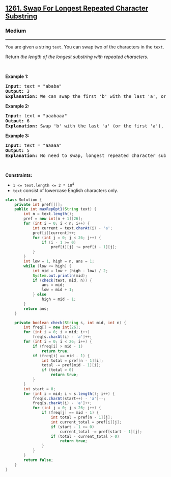 <h2><a href="https://leetcode.com/problems/swap-for-longest-repeated-character-substring">1261. Swap For Longest Repeated Character Substring</a></h2><h3>Medium</h3><hr><p>You are given a string <code>text</code>. You can swap two of the characters in the <code>text</code>.</p>

<p>Return <em>the length of the longest substring with repeated characters</em>.</p>

<p>&nbsp;</p>
<p><strong class="example">Example 1:</strong></p>

<pre>
<strong>Input:</strong> text = &quot;ababa&quot;
<strong>Output:</strong> 3
<strong>Explanation:</strong> We can swap the first &#39;b&#39; with the last &#39;a&#39;, or the last &#39;b&#39; with the first &#39;a&#39;. Then, the longest repeated character substring is &quot;aaa&quot; with length 3.
</pre>

<p><strong class="example">Example 2:</strong></p>

<pre>
<strong>Input:</strong> text = &quot;aaabaaa&quot;
<strong>Output:</strong> 6
<strong>Explanation:</strong> Swap &#39;b&#39; with the last &#39;a&#39; (or the first &#39;a&#39;), and we get longest repeated character substring &quot;aaaaaa&quot; with length 6.
</pre>

<p><strong class="example">Example 3:</strong></p>

<pre>
<strong>Input:</strong> text = &quot;aaaaa&quot;
<strong>Output:</strong> 5
<strong>Explanation:</strong> No need to swap, longest repeated character substring is &quot;aaaaa&quot; with length is 5.
</pre>

<p>&nbsp;</p>
<p><strong>Constraints:</strong></p>

<ul>
	<li><code>1 &lt;= text.length &lt;= 2 * 10<sup>4</sup></code></li>
	<li><code>text</code> consist of lowercase English characters only.</li>
</ul>

```java
class Solution {
    private int pref[][];
    public int maxRepOpt1(String text) {
        int n = text.length();
        pref = new int[n + 1][26];
        for (int i = 0; i < n; i++) {
            int current = text.charAt(i) - 'a';
            pref[i][current]++;
            for (int j = 0; j < 26; j++) {
                if (i - 1 >= 0)
                    pref[i][j] += pref[i - 1][j];
            }
        }
        int low = 1, high = n, ans = 1;
        while (low <= high) {
            int mid = low + (high - low) / 2;
            System.out.println(mid);
            if (check(text, mid, n)) {
                ans = mid;
                low = mid + 1;
            } else
                high = mid - 1;
        }
        return ans;
    }

    private boolean check(String s, int mid, int n) {
        int freq[] = new int[26];
        for (int i = 0; i < mid; i++)
            freq[s.charAt(i) - 'a']++;
        for (int i = 0; i < 26; i++) {
            if (freq[i] > mid - 1)
                return true;
            if (freq[i] == mid - 1) {
                int total = pref[n - 1][i];
                total -= pref[mid - 1][i];
                if (total > 0)
                    return true;
            }
        }
        int start = 0;
        for (int i = mid; i < s.length(); i++) {
            freq[s.charAt(start++) - 'a']--;
            freq[s.charAt(i) - 'a']++;
            for (int j = 0; j < 26; j++) {
                if (freq[j] == mid - 1) {
                    int total = pref[n - 1][j];
                    int current_total = pref[i][j];
                    if (start - 1 >= 0)
                        current_total -= pref[start - 1][j];
                    if (total - current_total > 0)
                        return true;
                }
            }
        }
        return false;
    }
}
```

